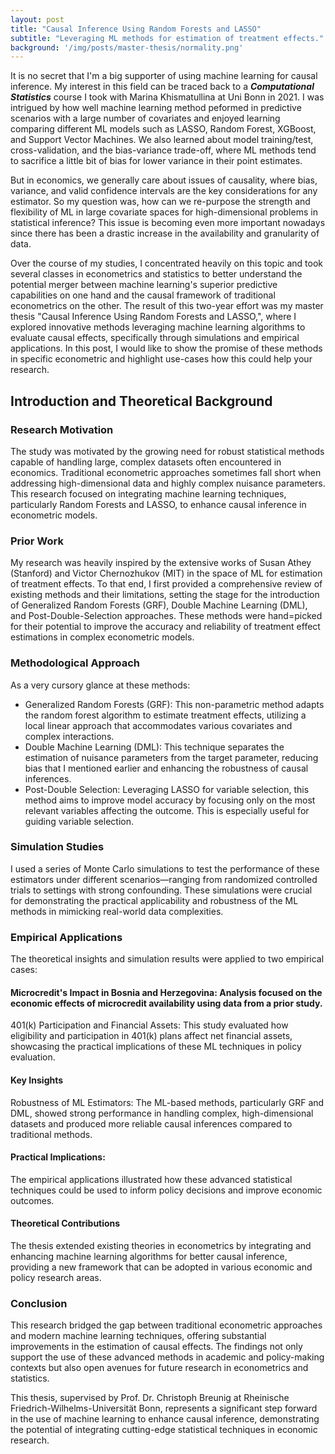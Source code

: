 ```yaml
---
layout: post
title: "Causal Inference Using Random Forests and LASSO"
subtitle: "Leveraging ML methods for estimation of treatment effects."
background: '/img/posts/master-thesis/normality.png'
---
```



It is no secret that I'm a big supporter of using machine learning for causal inference. My interest in this field can be traced back to a ***Computational Statistics*** course I took with Marina Khismatullina at Uni Bonn in 2021. I was intrigued by how well machine learning method peformed in predictive scenarios with a large number of covariates and enjoyed learning comparing different ML models such as LASSO, Random Forest, XGBoost, and Support Vector Machines. We also learned about model training/test, cross-validation, and the bias-variance trade-off, where ML methods tend to sacrifice a little bit of bias for lower variance in their point estimates.

But in economics, we generally care about issues of causality, where bias, variance, and valid confidence intervals are the key considerations for any estimator. So my question was, how can we re-purpose the strength and flexibility of ML in large covariate spaces for high-dimensional problems in statistical inference? This issue is becoming even more important nowadays since there has been a drastic increase in the availability and granularity of data. 

Over the course of my studies, I concentrated heavily on this topic and took several classes in econometrics and statistics to better understand the potential merger between machine learning's superior predictive capabilities on one hand and the causal framework of traditional econometrics on the other. The result of this two-year effort was my master thesis "Causal Inference Using Random Forests and LASSO,", where I explored innovative methods leveraging machine learning algorithms to evaluate causal effects, specifically through simulations and empirical applications. In this post, I would like to show the promise of these methods in specific econometric and highlight use-cases how this could help your research.

## Introduction and Theoretical Background
### Research Motivation

The study was motivated by the growing need for robust statistical methods capable of handling large, complex datasets often encountered in economics. Traditional econometric approaches sometimes fall short when addressing high-dimensional data and highly complex nuisance parameters. This research focused on integrating machine learning techniques, particularly Random Forests and LASSO, to enhance causal inference in econometric models.

### Prior Work
My research was heavily inspired by the extensive works of Susan Athey (Stanford) and Victor Chernozhukov (MIT) in the space of ML for estimation of treatment effects. To that end, I first provided a comprehensive review of existing methods and their limitations, setting the stage for the introduction of Generalized Random Forests (GRF), Double Machine Learning (DML), and Post-Double-Selection approaches. These methods were hand=picked for their potential to improve the accuracy and reliability of treatment effect estimations in complex econometric models.

### Methodological Approach
As a very cursory glance at these methods:
- Generalized Random Forests (GRF): This non-parametric method adapts the random forest algorithm to estimate treatment effects, utilizing a local linear approach that accommodates various covariates and complex interactions.
- Double Machine Learning (DML): This technique separates the estimation of nuisance parameters from the target parameter, reducing bias that I mentioned earlier and enhancing the robustness of causal inferences.
- Post-Double Selection: Leveraging LASSO for variable selection, this method aims to improve model accuracy by focusing only on the most relevant variables affecting the outcome. This is especially useful for guiding variable selection. 

### Simulation Studies
I used a series of Monte Carlo simulations to test the performance of these estimators under different scenarios—ranging from randomized controlled trials to settings with strong confounding. These simulations were crucial for demonstrating the practical applicability and robustness of the ML methods in mimicking real-world data complexities.

### Empirical Applications
The theoretical insights and simulation results were applied to two empirical cases:

#### Microcredit's Impact in Bosnia and Herzegovina: Analysis focused on the economic effects of microcredit availability using data from a prior study.
401(k) Participation and Financial Assets: This study evaluated how eligibility and participation in 401(k) plans affect net financial assets, showcasing the practical implications of these ML techniques in policy evaluation.
#### Key Insights
Robustness of ML Estimators: The ML-based methods, particularly GRF and DML, showed strong performance in handling complex, high-dimensional datasets and produced more reliable causal inferences compared to traditional methods.
#### Practical Implications: 
The empirical applications illustrated how these advanced statistical techniques could be used to inform policy decisions and improve economic outcomes.
#### Theoretical Contributions
The thesis extended existing theories in econometrics by integrating and enhancing machine learning algorithms for better causal inference, providing a new framework that can be adopted in various economic and policy research areas.

### Conclusion
This research bridged the gap between traditional econometric approaches and modern machine learning techniques, offering substantial improvements in the estimation of causal effects. The findings not only support the use of these advanced methods in academic and policy-making contexts but also open avenues for future research in econometrics and statistics.

This thesis, supervised by Prof. Dr. Christoph Breunig at Rheinische Friedrich-Wilhelms-Universität Bonn, represents a significant step forward in the use of machine learning to enhance causal inference, demonstrating the potential of integrating cutting-edge statistical techniques in economic research.